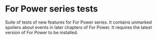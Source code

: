 # For Power series tests

Suite of tests of new features for For Power series. It contains unmarked spoilers about events in later chapters of For Power. It requires the latest version of For Power to be installed.

